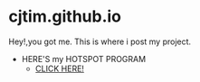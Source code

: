 # cjtim.github.io
Hey!,you got me.
This is where i post my project.
- HERE'S my HOTSPOT PROGRAM 
    - <a href="http://cjtim.github.io/HOTSPOT_PROGRAM.cmd">CLICK HERE!</a>
